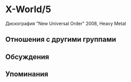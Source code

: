 # X-World/5

Дискография
"New Universal Order" 2008, Heavy Metal

## Отношения с другими группами


## Обсуждения


## Упоминания

